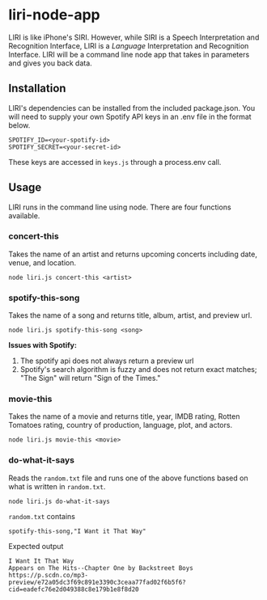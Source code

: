 # liri-node-app

 LIRI is like iPhone's SIRI. However, while SIRI is a Speech Interpretation and Recognition Interface, LIRI is a _Language_ Interpretation and Recognition Interface. LIRI will be a command line node app that takes in parameters and gives you back data.

 ## Installation

 LIRI's dependencies can be installed from the included package.json. You will need to supply your own Spotify API keys in an .env file in the format below.

 ```
 SPOTIFY_ID=<your-spotify-id>
 SPOTIFY_SECRET=<your-secret-id>
 ```
 These keys are accessed in `keys.js` through a process.env call.

 ## Usage

 LIRI runs in the command line using node. There are four functions available.
 
 ### concert-this
  Takes the name of an artist and returns upcoming concerts including date, venue, and location.
  ```
 node liri.js concert-this <artist>
 ```



 ### spotify-this-song
 Takes the name of a song and returns title, album, artist, and preview url.
 ```
 node liri.js spotify-this-song <song>
 ```
 __Issues with Spotify:__ 
 1. The spotify api does not always return a preview url
 2. Spotify's search algorithm is fuzzy and does not return exact matches; "The Sign" will return "Sign of the Times."

 ### movie-this
 Takes the name of a movie and returns title, year, IMDB rating, Rotten Tomatoes rating, country of production, language, plot, and actors.
```
node liri.js movie-this <movie>
```
 ### do-what-it-says
 Reads the `random.txt` file and runs one of the above functions based on what is written in `random.txt`.
 ```
 node liri.js do-what-it-says
 ```
 `random.txt` contains
 ```
 spotify-this-song,"I Want it That Way"
 ```
 Expected output
 ```
 I Want It That Way
Appears on The Hits--Chapter One by Backstreet Boys
https://p.scdn.co/mp3-preview/e72a05dc3f69c891e3390c3ceaa77fad02f6b5f6?cid=eadefc76e2d049388c8e179b1e8f8d20
 ```